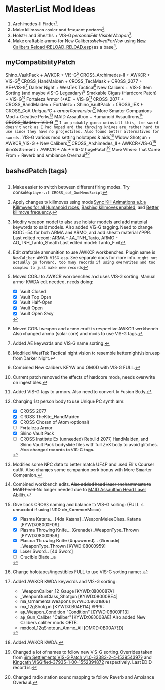 # MasterList Mod Ideas

1. Archimedes-II Finder[^CEFF2D7D].
2. Make killmoves easier and frequent perform[^8F4C28EF].
3. Holster and Sheaths + VIS-G _personalEdit_ _VisibleWeapon_[^126B11E2].
4. ~~Make craftable ammo for New Calibers~~_shelvedForNow_ using [New Calibers Reload (RELOAD_RELOAD.esp)](https://www.nexusmods.com/fallout4/mods/32277) as a base[^A0120CD7].

[^CEFF2D7D]: Make easier to switch between different firing modes. Try console:`player.cf CROSS_sol_GunMenuScript`
[^8F4C28EF]: Apply changes to killmoves using mods [Sync Kill Animations a.k.a Killmoves for all Humanoid races](https://www.nexusmods.com/fallout4/mods/15408), [Bashing killmoves enabled](https://www.nexusmods.com/fallout4/mods/13370), and [Better killmove frequency](https://www.nexusmods.com/fallout4/mods/12673).
[^126B11E2]: Modify weapon model to also use holster models and add material keywords to said models. Also added VIS-G tagging. Need to change BOD2=54 for both ARMA and ARMO, and add sheath material APPR.
Last edited record: ARMA - AA_TNH_Tanto, ARMO - AO_TNH_Tanto_Sheath
Last edited model: Tanto_F.nif
[^A0120CD7]: Edit craftable ammunition to use AWKCR workbenches. Plugin name is `NewCaliber_AWKCR_VISG.esp`. See separate docs for more info.
    `might not actually go forward, too many records if using overwrites and too complex to just make new records`

## myCompatibilityPatch

Shino_VaultPack + AWKCR + VIS-G[^4652CD7D]
CROSS_Archimedes-II + AWKCR + VIS-G[^4D7311B0]
CROSS_HandMaiden + CROSS_TechMask + CROSS_2077 + AE+VIS-G[^BCD6EDE2]
Darker Night + WestTek Tactical[^BEBDE78F]
New Calibers + VIS-G Item Sorting (and maybe VIS-G Legendary)[^378F4450]
Smokable Cigars (Hardcore Patch) + VIS-G[^3ECF7B48]
Fortaleza Armor (+AE) + VIS-G[^C538C2B1]
CROSS_2077 + CROSS_HandMaiden + Fortaleza + Shino_VaultPack + CROSS_IEX + CROSS_CoA _UniquePC_ + _armorConversion_[^43F8030E]
More Smarter Companions Mod + Creative Perks[^18EE74EF]
MAID Assaultron + Humanoid Assaultrons[^22E1BF3C]
~~CROSS_Blades + VIS-G~~ [^8C461351] `I am probably gonna uninstall this, the sword doesn't work as I had hoped and the throwing knives are rather hard to use since they have no projectiles. Also found better alternatives for swords.`
VIS-G various mod setting holotapes & aids[^91E0ADE0]
Widow Shotgun + AWKCR_VIS-G + New Calibers[^1C9C6C03]
CROSS_Archimedes_II + AWKCR+VIS-G[^F4B564C9]
SimSettlement + AWKCR + AE + VIS-G hugePatch[^36EB201B]
More Where That Came From + Reverb and Ambiance Overhaul[^F3DDBBD1]

[^F3DDBBD1]: Changed radio station sound mapping to follow Reverb and Ambiance Overhaul.
[^4652CD7D]: Moved COBJ to AWKCR workbenches and uses VIS-G sorting. Manual armor KWDA edit needed, needs doing:
    - [x] Vault Closed
    - [x] Vault Top Open
    - [x] Vault Half-Open
    - [x] Vault Open
    - [x] Vault Open Sexy
[^4D7311B0]: Moved COBJ weapon and ammo craft to respective AWKCR workbench. Also changed ammo (solar core) and mods to use VIS-G tags.
[^BCD6EDE2]: Added AE keywords and VIS-G name sorting.
[^BEBDE78F]: Modified WestTek Tactical night vision to resemble betternightvision.esp from Darker Night.
[^378F4450]: Combined New Calibers KEYW and OMOD with VIS-G FULL.
[^3ECF7B48]: Current patch removed the effects of hardcore mode, needs overwrite on ingestibles.
[^C538C2B1]: Added VIS-G tags to armors. Also need to convert to Fusion Body.
[^43F8030E]: Changing 1st person body to use Unique PC synth arm:
    - [x] CROSS 2077
    - [x] CROSS TheKite_HandMaiden
    - [x] CROSS Chosen of Atom (optional)
    - [ ] Fortaleza Armor
    - [x] Shino Vault Pack
    - [ ] CROSS Institute Ex (unneeded)
Rebuild 2077, HandMaiden, and Shino Vault Pack bodyslide files with full ZeX body to avoid glitches. Also changed records to VIS-G tags.
[^18EE74EF]: Modifies some NPC data to better match UF4P and used Eli's Courser outfit. Also changes some companion perk bonus with More Smarter Companion.
[^22E1BF3C]: Combined workbench edits. ~~Also added head laser enchantments to MAID head.~~No longer needed due to [MAID Assaultron Head Laser Ability](https://www.nexusmods.com/fallout4/mods/37613).
[^8C461351]: Give back CROSS naming and balance to VIS-G sorting: (FULL is unneeded if using INRD dn_CommonMelee)
    - [x] Plasma Katana... [4da Katana] _WeaponMeleeClass_Katana [KYWD:08000F09]
    - [x] Plasma Throwing Knife... (Grenade) _WeaponType_Thrown [KYWD:08000959]
    - [x] Plasma Throwing Knife (Unpowered)... (Grenade) _WeaponType_Thrown [KYWD:08000959]
    - [x] Laser Sword... [4d Sword]
    - [ ] Crucible Blade...a
[^91E0ADE0]: Change holotapes/ingestibles FULL to use VIS-G sorting names.
[^1C9C6C03]: Added AWKCR KWDA keywords and VIS-G sorting:
    - _WeaponCaliber_12_Gauge [KYWD:0800087A]
    - _WeaponGunClass_Shotgun [KYWD:08000BE4]
    - ma_OrnamentalWeapons [KYWD:08001B6B]
    - ma_12gShotgun [KYWD:0B04E114]
APPR:
    - ap_Weapon_Condition "Condition" [KYWD:08000F13]
    - ap_Gun_Caliber "Caliber" [KYWD:080008AE]
Also added New Calibers caliber mods OBTE:
    - modcol_12gShotgun_Ammo_All [OMOD:0B00A7ED]
[^F4B564C9]: Added AWKCR KWDA.
[^36EB201B]: Changed a lot of names to follow new VIS-G sorting. Overrides taken from [Sim Settlements VIS-G Patch v1.0-33383-2-4-1539543979](https://www.nexusmods.com/fallout4/mods/33383) and [Kinggath VISGified-37935-1-00-1552394872](https://www.nexusmods.com/fallout4/mods/37935) respectively. Last EDID record is: 

## bashedPatch (tags)
